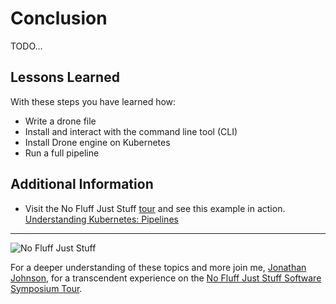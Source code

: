 # Conclusion #

TODO...

## Lessons Learned ##

With these steps you have learned how:

- Write a drone file
- Install and interact with the command line tool (CLI)
- Install Drone engine on Kubernetes
- Run a full pipeline

## Additional Information ##

* Visit the No Fluff Just Stuff [tour](https://nofluffjuststuff.com) and see this example in action. [Understanding Kubernetes: Pipelines](https://nofluffjuststuff.com/conference/boston/2019/03/session?id=43287)

------
![No Fluff Just Stuff](/javajon/courses/kubernetes-pipelines/drone/assets/nfjs.png "No Fluff Just Stuff")

For a deeper understanding of these topics and more join me, [Jonathan Johnson](https://nofluffjuststuff.com/conference/speaker/jonathan_johnson), for a transcendent experience on the [No Fluff Just Stuff Software Symposium Tour](https://nofluffjuststuff.com).
